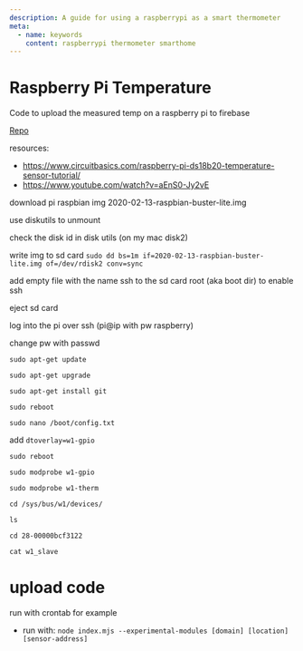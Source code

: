 ```yaml
---
description: A guide for using a raspberrypi as a smart thermometer
meta:
  - name: keywords
    content: raspberrypi thermometer smarthome
---
```


# Raspberry Pi Temperature
Code to upload the measured temp on a raspberry pi to firebase

[Repo](https://github.com/SHoogland/pi-temperature)

resources: 
- https://www.circuitbasics.com/raspberry-pi-ds18b20-temperature-sensor-tutorial/
- https://www.youtube.com/watch?v=aEnS0-Jy2vE

download pi raspbian img
2020-02-13-raspbian-buster-lite.img

use diskutils to unmount

check the disk id in disk utils (on my mac disk2)

write img to sd card
`sudo dd bs=1m if=2020-02-13-raspbian-buster-lite.img of=/dev/rdisk2 conv=sync`

add empty file with the name ssh to the sd card root (aka boot dir) to enable ssh

eject sd card

log into the pi over ssh (pi@ip with pw raspberry)

change pw with passwd

`sudo apt-get update`

`sudo apt-get upgrade`

`sudo apt-get install git`

`sudo reboot`

`sudo nano /boot/config.txt`

add `dtoverlay=w1-gpio`

`sudo reboot`

`sudo modprobe w1-gpio`

`sudo modprobe w1-therm`

`cd /sys/bus/w1/devices/`

`ls`

`cd 28-00000bcf3122`

`cat w1_slave`

# upload code
run with crontab for example 

- run with: `node index.mjs --experimental-modules [domain] [location] [sensor-address]`
